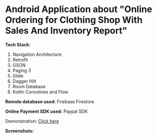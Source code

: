 # Android Application about "Online Ordering for Clothing Shop With Sales And Inventory Report"

**Tech Stack:**
  1. Navigation Architecture
  2. Retrofit
  3. GSON
  4. Paging 3
  5. Glide
  6. Dagger Hilt
  7. Room Database
  8. Kotlin Coroutines and Flow

**Remote database used:** Firebase Firestore

**Online Payment SDK used:** Paypal SDK

Demonstration: [Click here](https://www.youtube.com)

**Screenshots:**
